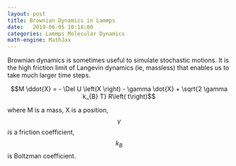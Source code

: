 ```yaml
---
layout: post
title: Brownian Dynamics in Lammps
date:   2019-06-05 10:18:00
categories: Lammps Molecular Dynamics
math-engine: MathJax
---
```


<script src="https://cdn.mathjax.org/mathjax/latest/MathJax.js?config=TeX-AMS-MML_HTMLorMML" type="text/javascript">
</script>

Brownian dynamics is sometimes useful to simulate stochastic motions.
It is the high friction limit of Langevin dynamics (ie, massless) that enables us to take much larger time steps.

$$M \ddot{X} = - \Del U \left(X \right) - \gamma \dot{X} + \sqrt{2 \gamma k_{B} T} R\left( t\right)$$

where M is a mass, X is a position, $$\gamma$$ is a friction coefficient, $$k_{B}$$ is Boltzman coefficient.